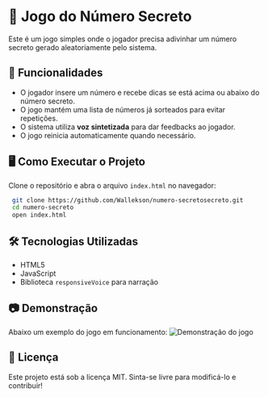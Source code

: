 # 🎲 Jogo do Número Secreto

Este é um jogo simples onde o jogador precisa adivinhar um número secreto gerado aleatoriamente pelo sistema.

## 📌 Funcionalidades
- O jogador insere um número e recebe dicas se está acima ou abaixo do número secreto.
- O jogo mantém uma lista de números já sorteados para evitar repetições.
- O sistema utiliza **voz sintetizada** para dar feedbacks ao jogador.
- O jogo reinicia automaticamente quando necessário.

## 🖥️ Como Executar o Projeto
Clone o repositório e abra o arquivo `index.html` no navegador:
```sh
 git clone https://github.com/Wallekson/numero-secretosecreto.git
 cd numero-secreto
 open index.html
```

## 🛠️ Tecnologias Utilizadas
- HTML5
- JavaScript
- Biblioteca `responsiveVoice` para narração

## 📷 Demonstração
Abaixo um exemplo do jogo em funcionamento:
![Demonstração do jogo](https://media.giphy.com/media/example.gif)

## 📄 Licença
Este projeto está sob a licença MIT. Sinta-se livre para modificá-lo e contribuir!
